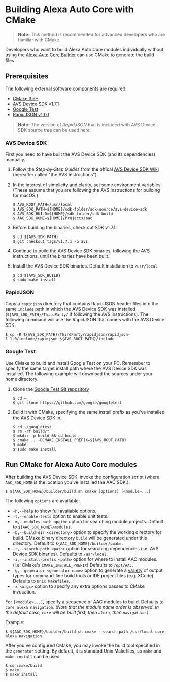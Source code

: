 # Building Alexa Auto Core with CMake

>**Note:** This method is recommended for advanced developers who are familiar with CMake.

Developers who want to build Alexa Auto Core modules individually without using the [Alexa Auto Core Builder](README.md) can use CMake to generate the build files.

## Prerequisites

The following external software components are required.

* [CMake 3.6+](https://cmake.org/)
* [AVS Device SDK v1.7.1](https://github.com/alexa/avs-device-sdk/releases/tag/v1.7.1)
* [Google Test](https://github.com/google/googletest)
* [RapidJSON v1.1.0](https://github.com/Tencent/rapidjson)

>**Note:** The version of *RapidJSON* that is included with AVS Device SDK source tree can be used here.

### AVS Device SDK

First you need to have built the AVS Device SDK (and its dependencies) manually.

1. Follow the *Step-by-Step Guides* from the offical [AVS Device SDK Wiki](https://github.com/alexa/avs-device-sdk/wiki) (hereafter called "the AVS instructions").
2. In the interest of simplicity and clarity, set some environment variables. (These assume that you are following the AVS instructions for building for macOS.)

   ```
   $ AVS_ROOT_PATH=/usr/local
   $ AVS_SDK_PATH=${HOME}/sdk-folder/sdk-source/avs-device-sdk
   $ AVS_SDK_BUILD=${HOME}/sdk-folder/sdk-build
   $ AAC_SDK_HOME=${HOME}/Projects/aac
   ```

3. Before building the binaries, check out SDK v1.7.1:

   ```
   $ cd ${AVS_SDK_PATH}
   $ git checkout tags/v1.7.1 -b avs
   ```

4. Continue to build the AVS Device SDK binaries, following the AVS instructions, until the binaries have been built.
5. Install the AVS Device SDK binaries. Default installation to `/usr/local`.

   ```
   $ cd ${AVS_SDK_BUILD}
   $ sudo make install
   ```

### RapidJSON

Copy a `rapidjson` directory that contains RapidJSON header files into the same `include` path in which the AVS Device SDK was installed (`${AVS_SDK_PATH}/ThirdParty/` if following the AVS instructions). The following command will use the RapidJSON that comes with the AVS Device SDK:

```
$ cp -R ${AVS_SDK_PATH}/ThirdParty/rapidjson/rapidjson-1.1.0/include/rapidjson ${AVS_ROOT_PATH}/include
```

### Google Test

Use CMake to build and install Google Test on your PC. Remember to specify the same target install path where the AVS Device SDK was installed. The following example will download the sources under your home directory.

1. Clone the [Google Test Git repository](https://github.com/google/googletest)

   ```
   $ cd ~
   $ git clone https://github.com/google/googletest
   ```

2. Build it with CMake, specifying the same install prefix as you've installed the AVS Device SDK in.

   ```
   $ cd ~/googletest
   $ rm -rf build/*
   $ mkdir -p build && cd build
   $ cmake .. -DCMAKE_INSTALL_PREFIX=${AVS_ROOT_PATH}
   $ make
   $ sudo make install
   ```

## Run CMake for Alexa Auto Core modules

After building the AVS Device SDK, invoke the configuration script (where `AAC_SDK_HOME` is the location you've installed the AAC SDK.):

```
$ ${AAC_SDK_HOME}/builder/build.sh cmake [options] [<module>...]
```

The following `options` are available:

* `-h,--help` to show full available options.
* `-t,--enable-tests` option to enable unit tests.
* `-m,--modules-path <path>` option for searching module projects. Default to `${AAC_SDK_HOME}/modules`.
* `-b,--build-dir <directory>` option to specify the working directory for build. CMake binary directory `build` will be generated under this directory. Default to `${AAC_SDK_HOME}/builder/cmake`.
* `-r,--search-path <path>` option for searching dependencies (i.e. AVS Device SDK binaries). Defaults to `/usr/local`.
* `-i,--install-prefix <path>` option for where to install AAC modules. (i.e.  CMake's `CMAKE_INSTALL_PREFIX`) Defaults to `/opt/AAC`.
* `-g,--generator <generator-name>` option to generate a [variety](https://cmake.org/cmake/help/v3.0/manual/cmake-generators.7.html#cmake-generators) of output types for command-line build tools or IDE project files (e.g. XCode). Defaults to `Unix Makefiles`.
* `-x <args>` option to specify any extra options passes to CMake invocation.


For `[<module>...]`, specify a sequence of AAC modules to build. Defaults to `core alexa navigation`. *(Note that the module name order is observed. In the default case, `core` will be built first, then `alexa`, then `navigation`.)*

Example:
```
$ ${AAC_SDK_HOME}/builder/build.sh cmake --search-path /usr/local core alexa navigation
```

After you've configured CMake, you may invoke the build tool specified in the `generator` setting. By default, it is standard Unix Makefiles, so `make` and `make install` can be used.

```
$ cd cmake/build
$ make
$ make install
```
